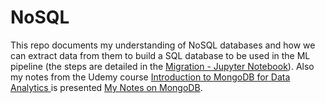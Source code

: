 # NoSQL

This repo documents my understanding of NoSQL databases and how we can extract data from them to build a SQL database to be used in the ML pipeline (the steps are detailed in the  <a href="https://github.com/DanialArab/NoSQL/blob/main/Data_Migration_from_MongoDB_to_MySQL/migration.ipynb">Migration - Jupyter Notebook</a>). Also my notes from the Udemy course <a href="https://www.udemy.com/course/introduction-to-mongodb/?utm_source=adwords-learn&utm_medium=udemyads&utm_campaign=DSA_CA_Tech&utm_content=deal4584&utm_term=_._ag_76808851565_._ad_533102607579_._de_c_._dm__._pl__._ti_dsa-796176360685_._li_9001497_._pd__._&gclid=Cj0KCQjw06-oBhC6ARIsAGuzdw0YatK9S42zHe7Ml6tPW_MBmrBcWXUeE-W43oxmwKPiGX_L3Qq5EJ8aApJPEALw_wcB">Introduction to MongoDB for Data Analytics  </a> is presented  <a href="https://github.com/DanialArab/NoSQL/blob/main/NoSQL_fundamentals.md">My Notes on MongoDB</a>. 


